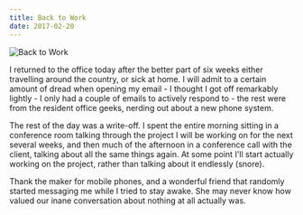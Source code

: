 ```yaml
---
title: Back to Work
date: 2017-02-20
---
```


![Back to Work](https://source.unsplash.com/0gkw_9fy0eQ/1600x900)

I returned to the office today after the better part of six weeks either travelling around the country, or sick at home. I will admit to a certain amount of dread when opening my email - I thought I got off remarkably lightly - I only had a couple of emails to actively respond to - the rest were from the resident office geeks, nerding out about a new phone system.

The rest of the day was a write-off. I spent the entire morning sitting in a conference room talking through the project I will be working on for the next several weeks, and then much of the afternoon in a conference call with the client, talking about all the same things again. At some point I'll start actually working on the project, rather than talking about it endlessly (snore).

Thank the maker for mobile phones, and a wonderful friend that randomly started messaging me while I tried to stay awake. She may never know how valued our inane conversation about nothing at all actually was.